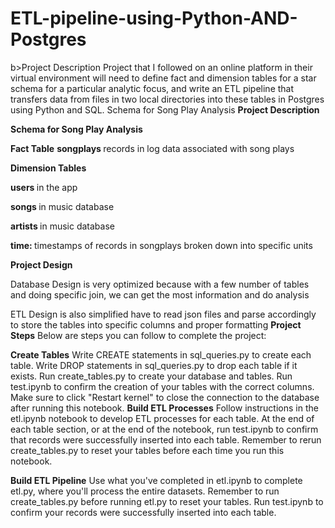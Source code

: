 # ETL-pipeline-using-Python-AND-Postgres
b>Project Description </b>
Project that I followed on an online platform in their virtual environment  will need to define fact and dimension tables for a star schema for a particular analytic focus, and write an ETL pipeline that transfers data from files in two local directories into these tables in Postgres using Python and SQL.
Schema for Song Play Analysis
<b>Project Description </b>

<b>Schema for Song Play Analysis</b>

<b>Fact Table</b>
<b> songplays </b> records in log data associated with song plays

<b>Dimension Tables</b>

<b> users </b> in the app

<b> songs </b> in music database

<b> artists </b> in music database

<b> time: </b> timestamps of records in songplays broken down into specific units

<b>Project Design</b>

Database Design is very optimized because with a few number of tables and doing specific join, we can get the most information and do analysis

ETL Design is also simplified have to read json files and parse accordingly to store the tables into specific columns and proper formatting
<b>Project Steps</b>
Below are steps you can follow to complete the project:

<b>Create Tables</b>
Write CREATE statements in sql_queries.py to create each table.
Write DROP statements in sql_queries.py to drop each table if it exists.
Run create_tables.py to create your database and tables.
Run test.ipynb to confirm the creation of your tables with the correct columns. Make sure to click "Restart kernel" to close the connection to the database after running this notebook.
<b>Build ETL Processes</b>
Follow instructions in the etl.ipynb notebook to develop ETL processes for each table. At the end of each table section, or at the end of the notebook, run test.ipynb to confirm that records were successfully inserted into each table. Remember to rerun create_tables.py to reset your tables before each time you run this notebook.

<b>Build ETL Pipeline</b>
Use what you've completed in etl.ipynb to complete etl.py, where you'll process the entire datasets. Remember to run create_tables.py before running etl.py to reset your tables. Run test.ipynb to confirm your records were successfully inserted into each table.
